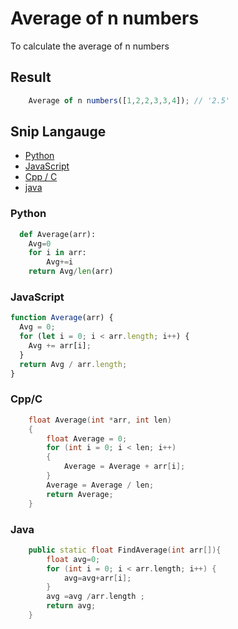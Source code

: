 # Average of n numbers

To calculate the average of n numbers

## Result

```js
    Average of n numbers([1,2,2,3,3,4]); // '2.5'
```

## Snip Langauge

- [Python](#python)
- [JavaScript](#javascript)
- [Cpp / C](#Cpp/C)
- [java](#java)

### Python

```python
  def Average(arr):
    Avg=0
    for i in arr:
        Avg+=i
    return Avg/len(arr)
```

### JavaScript

```js
function Average(arr) {
  Avg = 0;
  for (let i = 0; i < arr.length; i++) {
    Avg += arr[i];
  }
  return Avg / arr.length;
}
```

### Cpp/C

```cpp
    float Average(int *arr, int len)
    {
        float Average = 0;
        for (int i = 0; i < len; i++)
        {
            Average = Average + arr[i];
        }
        Average = Average / len;
        return Average;
    }
```
### Java

```cpp
    public static float FindAverage(int arr[]){
        float avg=0;
        for (int i = 0; i < arr.length; i++) {
            avg=avg+arr[i];
        }
        avg =avg /arr.length ;
        return avg;
    }
```

